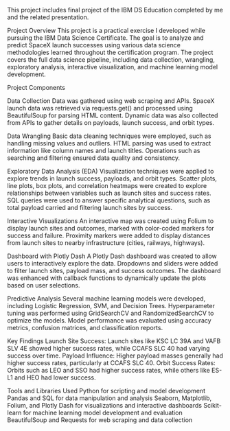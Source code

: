 This project includes final project of the IBM DS Education completed by me and the related presentation.


Project Overview
This project is a practical exercise I developed while pursuing the IBM Data Science Certificate. The goal is to analyze and predict SpaceX launch successes using various data science methodologies learned throughout the certification program. The project covers the full data science pipeline, including data collection, wrangling, exploratory analysis, interactive visualization, and machine learning model development.

Project Components

Data Collection
Data was gathered using web scraping and APIs. SpaceX launch data was retrieved via requests.get() and processed using BeautifulSoup for parsing HTML content.
Dynamic data was also collected from APIs to gather details on payloads, launch success, and orbit types.

Data Wrangling
Basic data cleaning techniques were employed, such as handling missing values and outliers.
HTML parsing was used to extract information like column names and launch titles.
Operations such as searching and filtering ensured data quality and consistency.

Exploratory Data Analysis (EDA)
Visualization techniques were applied to explore trends in launch success, payloads, and orbit types.
Scatter plots, line plots, box plots, and correlation heatmaps were created to explore relationships between variables such as launch sites and success rates.
SQL queries were used to answer specific analytical questions, such as total payload carried and filtering launch sites by success.

Interactive Visualizations
An interactive map was created using Folium to display launch sites and outcomes, marked with color-coded markers for success and failure.
Proximity markers were added to display distances from launch sites to nearby infrastructure (cities, railways, highways).

Dashboard with Plotly Dash
A Plotly Dash dashboard was created to allow users to interactively explore the data. Dropdowns and sliders were added to filter launch sites, payload mass, and success outcomes.
The dashboard was enhanced with callback functions to dynamically update the plots based on user selections.

Predictive Analysis
Several machine learning models were developed, including Logistic Regression, SVM, and Decision Trees.
Hyperparameter tuning was performed using GridSearchCV and RandomizedSearchCV to optimize the models.
Model performance was evaluated using accuracy metrics, confusion matrices, and classification reports.

Key Findings
Launch Site Success: Launch sites like KSC LC 39A and VAFB SLV 4E showed higher success rates, while CCAFS SLC 40 had varying success over time.
Payload Influence: Higher payload masses generally had higher success rates, particularly at CCAFS SLC 40.
Orbit Success Rates: Orbits such as LEO and SSO had higher success rates, while others like ES-L1 and HEO had lower success.

Tools and Libraries Used
Python for scripting and model development
Pandas and SQL for data manipulation and analysis
Seaborn, Matplotlib, Folium, and Plotly Dash for visualizations and interactive dashboards
Scikit-learn for machine learning model development and evaluation
BeautifulSoup and Requests for web scraping and data collection
